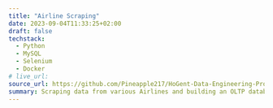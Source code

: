 ```yaml
---
title: "Airline Scraping"
date: 2023-09-04T11:33:25+02:00
draft: false
techstack:
  - Python
  - MySQL
  - Selenium
  - Docker
# live_url:
source_url: https://github.com/Pineapple217/HoGent-Data-Engineering-Project-2223
summary: Scraping data from various Airlines and building an OLTP database and a data warehouse with the obtained data.
---
```

